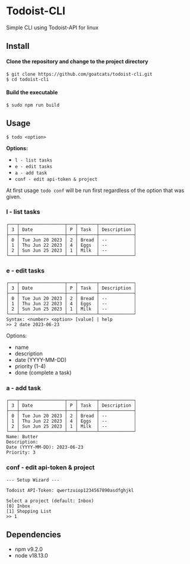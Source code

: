 # Todoist-CLI
Simple CLI using Todoist-API for linux


## Install
#### Clone the repository and change to the project directory
```
$ git clone https://github.com/goatcats/todoist-cli.git
$ cd todoist-cli
```
#### Build the executable
```
$ sudo npm run build
```

## Usage

~~~
$ todo <option>
~~~

**Options:**
- `l - list tasks`
- `e - edit tasks`
- `a - add task`
- `conf - edit api-token & project`

At first usage `todo conf` will be run first regardless of the option that was given.

### l - list tasks
~~~
┌───┬─────────────────┬───┬───────┬─────────────┐
│ 3 │ Date            │ P │ Task  │ Description │
├───┼─────────────────┼───┼───────┼─────────────┤
│ 0 │ Tue Jun 20 2023 │ 2 │ Bread │ --          │
│ 1 │ Thu Jun 22 2023 │ 4 │ Eggs  │ --          │
│ 2 │ Sun Jun 25 2023 │ 1 │ Milk  │ --          │
└───┴─────────────────┴───┴───────┴─────────────┘
~~~

### e - edit tasks
~~~
┌───┬─────────────────┬───┬───────┬─────────────┐
│ 3 │ Date            │ P │ Task  │ Description │
├───┼─────────────────┼───┼───────┼─────────────┤
│ 0 │ Tue Jun 20 2023 │ 2 │ Bread │ --          │
│ 1 │ Thu Jun 22 2023 │ 4 │ Eggs  │ --          │
│ 2 │ Sun Jun 25 2023 │ 1 │ Milk  │ --          │
└───┴─────────────────┴───┴───────┴─────────────┘
Syntax: <number> <option> [value] | help
>> 2 date 2023-06-23
~~~
Options:
- name 
- description
- date (YYYY-MM-DD)
- priority (1-4)
- done (complete a task)

### a - add task
~~~
┌───┬─────────────────┬───┬───────┬─────────────┐
│ 3 │ Date            │ P │ Task  │ Description │
├───┼─────────────────┼───┼───────┼─────────────┤
│ 0 │ Tue Jun 20 2023 │ 2 │ Bread │ --          │
│ 1 │ Thu Jun 22 2023 │ 4 │ Eggs  │ --          │
│ 2 │ Sun Jun 25 2023 │ 1 │ Milk  │ --          │
└───┴─────────────────┴───┴───────┴─────────────┘
Name: Butter
Description: 
Date (YYYY-MM-DD): 2023-06-23
Priority: 3
~~~

### conf - edit api-token & project
~~~
--- Setup Wizard ---

Todoist API-Token: qwertzuiop1234567890asdfghjkl

Select a project (default: Inbox)
[0] Inbox
[1] Shopping List
>> 1
~~~

## Dependencies

- npm v9.2.0
- node v18.13.0
